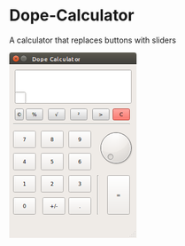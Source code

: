 # Dope-Calculator
A calculator that replaces buttons with sliders

![screenshot](screenshot.png "Dope-Calculator")
